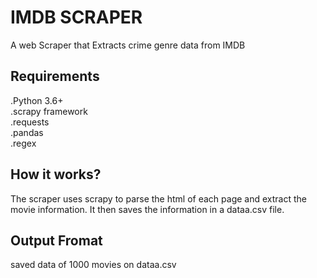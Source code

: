 # IMDB SCRAPER

A web Scraper that Extracts crime genre data from IMDB

## Requirements
.Python 3.6+\
.scrapy framework\
.requests\
.pandas\
.regex

## How it works?
The scraper uses scrapy to parse the html of each page and extract the movie information. It then saves the information in a dataa.csv file.

## Output Fromat
saved data of 1000 movies on dataa.csv
